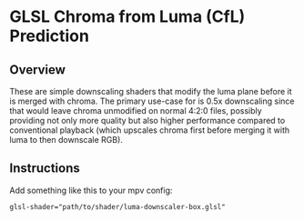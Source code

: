 # GLSL Chroma from Luma (CfL) Prediction

## Overview
These are simple downscaling shaders that modify the luma plane before it is merged with chroma. The primary use-case for is 0.5x downscaling since that would leave chroma unmodified on normal 4:2:0 files,
possibly providing not only more quality but also higher performance compared to conventional playback (which upscales chroma first before merging it with luma to then downscale RGB).

## Instructions
Add something like this to your mpv config:
```
glsl-shader="path/to/shader/luma-downscaler-box.glsl"
```
